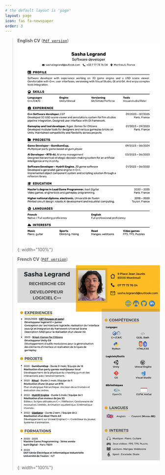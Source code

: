 ```yaml
---
# the default layout is 'page'
layout: page
icon: fas fa-newspaper
order: 3
---
```


> **English CV** ([`Pdf version`](/assets/public/cv/english-cv.pdf))
![CV View](/assets/public/cv/english-cv.png){: width="100%"}

> **French CV** ([`Pdf version`](/assets/public/cv/french-cv.pdf))
![CV View](/assets/public/cv/french-cv.png){: width="100%"}